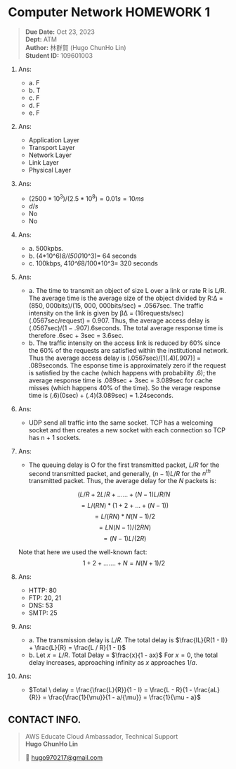 # Computer Network HOMEWORK 1

> **Due Date:** Oct 23, 2023  
> **Dept:** ATM  
> **Author:** 林群賀 (Hugo ChunHo Lin)  
> **Student ID:** 109601003  

1. Ans:
    - a. F
    - b. T
    - c. F
    - d. F
    - e. F
2. Ans:
    - Application Layer
    - Transport Layer
    - Network Layer
    - Link Layer
    - Physical Layer
3. Ans:
    - $(2500*10^3)/(2.5*10^8)=0.01s = 10ms$ 
    - $d/s$
    - No
    - No
4. Ans:
    - a. 500kpbs.
    - b. (4*10^6)*8/(500*10^3)= 64 seconds
    - c. 100kbps, 4*10^6*8/100*10^3= 320 seconds
5. Ans:
	- a.  The time to transmit an object of size L over a link or rate R is L/R. The average time is the average size of the object divided by R:∆ = (850, 000bits)/(15, 000, 000bits/sec) = .0567sec. The traffic intensity on the link is given by β∆ = (16requests/sec)(.0567sec/request) = 0.907. Thus, the average access delay is (.0567sec)/(1 − .907).6seconds. The total average response time is therefore .6sec + 3sec = 3.6sec.
	- b. The traffic intensity on the access link is reduced by 60% since the 60% of the requests are satisfied within the institutional network. Thus the average access delay is (.0567sec)/[1(.4)(.907)] = .089seconds. The  esponse time is approximately zero if the request is satisfied by the cache (which happens with probability .6); the average response time is .089sec + 3sec = 3.089sec for cache misses (which happens 40% of the time). So the  verage response time is (.6)(0sec) + (.4)(3.089sec) = 1.24seconds.
6. Ans:
    - UDP send all traffic into the same socket. TCP has a welcoming socket and then creates a new socket with each connection so TCP has n + 1 sockets.
7. Ans:
	- The queuing delay is O for the first transmitted packet, $L/R$ for the second transmitted packet, and generally, $(n-1)L/R$ for the $n^{th}$ transmitted packet. Thus, the average delay for the $N$ packets is: 
  	
	$$(L/R + 2L/R + ...... + (N-1)L/R/N$$
	$$= L/(RN) * (1 + 2 + ... + (N-1))	$$
	$$= L/(RN) * N(N-1)/2	$$
	$$= LN(N-1)/(2RN)	$$
	$$= (N-1)L/(2R)$$

	Note that here we used the well-known fact:
	$$1+2+ ....... + N = N(N+1) / 2$$
8. Ans:
    - HTTP: 80
    - FTP: 20, 21
    - DNS: 53
    - SMTP: 25
9.  Ans:
    - a. The transmission delay is $L/R$. The total delay is $\frac{IL}{R(1 - I)} + \frac{L}{R} = \frac{L / R}{1 - I}$
    - b. Let $x = L/R$. Total Delay = $\frac{x}{1 - ax}$ For $x = 0$, the total delay increases, approaching infinity as $x$ approaches $1/a$.
10. Ans:
    - $Total \ delay = \frac{\frac{L}{R}}{1 - I} = \frac{L - R}{1 - \frac{aL}{R}} = \frac{\frac{1}{\mu}}{1 - a/{\mu}} = \frac{1}{\mu - a}$


## CONTACT INFO.

> AWS Educate Cloud Ambassador, Technical Support </br>
> **Hugo ChunHo Lin**
> 
> <aside>
>   📩 <a href="mailto:hugo970217@gmail.com">hugo970217@gmail.com</a>
> </aside>

